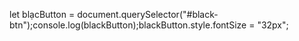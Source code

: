 let blạcButton = document.querySelector("#black-btn");console.log(blackButton);blackButton.style.fontSize = "32px";